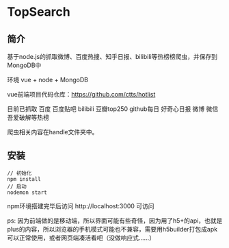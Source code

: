 # TopSearch

## 简介

基于node.js的抓取微博、百度热搜、知乎日报、bilibili等热榜榜爬虫，并保存到MongoDB中

环境 vue + node + MongoDB

vue前端项目代码仓库：https://github.com/ctts/hotlist

目前已抓取 百度 百度贴吧 bilibili 豆瓣top250 github每日 好奇心日报 微博 微信 吾爱破解等热榜

爬虫相关内容在handle文件夹中。

## 安装

```
// 初始化
npm install
// 启动
nodemon start
```

npm环境搭建完毕后访问 http://localhost:3000 可访问

ps: 因为前端做的是移动端，所以界面可能有些奇怪，因为用了h5+的api，也就是plus的内容，所以浏览器的手机模式可能也不兼容，需要用h5builder打包成apk可以正常使用，或者网页端凑活看吧（没做响应式……）